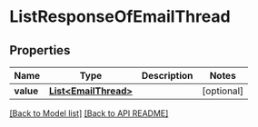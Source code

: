 
# ListResponseOfEmailThread
## Properties
Name | Type | Description | Notes
------------ | ------------- | ------------- | -------------
**value** | [**List&lt;EmailThread&gt;**](EmailThread.md) |  |  [optional]




[[Back to Model list]](Models.md) [[Back to API README]](README.md)


